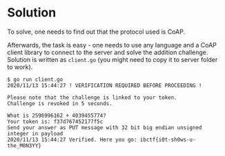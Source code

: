 # Solution

To solve, one needs to find out that the protocol used is CoAP.

Afterwards, the task is easy - one needs to use any language and a CoAP client library to connect to the server and solve the addition challenge. Solution is written as `client.go` (you might need to copy it to server folder to work).

```
$ go run client.go 
2020/11/13 15:44:27 ! VERIFICATION REQUIRED BEFORE PROCEEDING !

Please note that the challenge is linked to your token.
Challenge is revoked in 5 seconds.

What is 2596996162 + 4039455774?
Your token is: f37d767452177f5c
Send your answer as PUT message with 32 bit big endian unsigned integer in payload
2020/11/13 15:44:27 Verified. Here you go: ibctf{i0t-sh0ws-u-the_M0N3YY}
```
